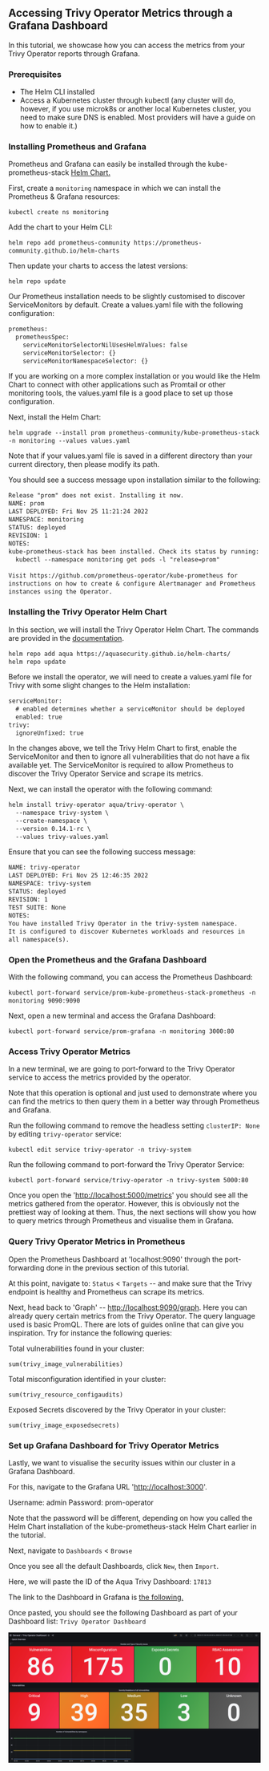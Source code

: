 ## Accessing Trivy Operator Metrics through a Grafana Dashboard

In this tutorial, we showcase how you can access the metrics from your Trivy Operator reports through Grafana.

### Prerequisites

* The Helm CLI installed
* Access a Kubernetes cluster through kubectl (any cluster will do, however, if you use microk8s or another local Kubernetes cluster, you need to make sure DNS is enabled. Most providers will have a guide on how to enable it.)

### Installing Prometheus and Grafana

Prometheus and Grafana can easily be installed through the kube-prometheus-stack [Helm Chart.](https://github.com/prometheus-community/helm-charts/tree/main/charts/kube-prometheus-stack)

First, create a `monitoring` namespace in which we can install the Prometheus & Grafana resources:

```
kubectl create ns monitoring
```

Add the chart to your Helm CLI:

```
helm repo add prometheus-community https://prometheus-community.github.io/helm-charts
```

Then update your charts to access the latest versions:

```
helm repo update
```

Our Prometheus installation needs to be slightly customised to discover ServiceMonitors by default. Create a values.yaml file with the following configuration:

```
prometheus:
  prometheusSpec:
    serviceMonitorSelectorNilUsesHelmValues: false
    serviceMonitorSelector: {}
    serviceMonitorNamespaceSelector: {}
```

If you are working on a more complex installation or you would like the Helm Chart to connect with other applications such as Promtail or other monitoring tools, the values.yaml file is a good place to set up those configuration.

Next, install the Helm Chart:

```
helm upgrade --install prom prometheus-community/kube-prometheus-stack -n monitoring --values values.yaml
```

Note that if your values.yaml file is saved in a different directory than your current directory, then please modify its path.

You should see a success message upon installation similar to the following:

```
Release "prom" does not exist. Installing it now.
NAME: prom
LAST DEPLOYED: Fri Nov 25 11:21:24 2022
NAMESPACE: monitoring
STATUS: deployed
REVISION: 1
NOTES:
kube-prometheus-stack has been installed. Check its status by running:
  kubectl --namespace monitoring get pods -l "release=prom"

Visit https://github.com/prometheus-operator/kube-prometheus for instructions on how to create & configure Alertmanager and Prometheus instances using the Operator.
```

### Installing the Trivy Operator Helm Chart

In this section, we will install the Trivy Operator Helm Chart. The commands are provided in the [documentation](https://aquasecurity.github.io/trivy-operator/v0.7.1/operator/installation/helm/).

```
helm repo add aqua https://aquasecurity.github.io/helm-charts/
helm repo update
```

Before we install the operator, we will need to create a values.yaml file for Trivy with some slight changes to the Helm installation:

```
serviceMonitor:
  # enabled determines whether a serviceMonitor should be deployed
  enabled: true
trivy:
  ignoreUnfixed: true
```

In the changes above, we tell the Trivy Helm Chart to first, enable the ServiceMonitor and then to ignore all vulnerabilities that do not have a fix available yet. The ServiceMonitor is required to allow Prometheus to discover the Trivy Operator Service and scrape its metrics.

Next, we can install the operator with the following command:

```
helm install trivy-operator aqua/trivy-operator \
  --namespace trivy-system \
  --create-namespace \
  --version 0.14.1-rc \
  --values trivy-values.yaml
```

Ensure that you can see the following success message:

```
NAME: trivy-operator
LAST DEPLOYED: Fri Nov 25 12:46:35 2022
NAMESPACE: trivy-system
STATUS: deployed
REVISION: 1
TEST SUITE: None
NOTES:
You have installed Trivy Operator in the trivy-system namespace.
It is configured to discover Kubernetes workloads and resources in
all namespace(s).
```

### Open the Prometheus and the Grafana Dashboard

With the following command, you can access the Prometheus Dashboard:

```
kubectl port-forward service/prom-kube-prometheus-stack-prometheus -n monitoring 9090:9090
```

Next, open a new terminal and access the Grafana Dashboard:

```
kubectl port-forward service/prom-grafana -n monitoring 3000:80
```

### Access Trivy Operator Metrics

In a new terminal, we are going to port-forward to the Trivy Operator service to access the metrics provided by the operator.

Note that this operation is optional and just used to demonstrate where you can find the metrics to then query them in a better way through Prometheus and Grafana.

Run the following command to remove the headless setting  `clusterIP: None` by editing `trivy-operator` service:

```
kubectl edit service trivy-operator -n trivy-system
```

Run the following command to port-forward the Trivy Operator Service:

```
kubectl port-forward service/trivy-operator -n trivy-system 5000:80
```

Once you open the '<http://localhost:5000/metrics>' you should see all the metrics gathered from the operator. However, this is obviously not the prettiest way of looking at them. Thus, the next sections will show you how to query metrics through Prometheus and visualise them in Grafana.

### Query Trivy Operator Metrics in Prometheus

Open the Prometheus Dashboard at 'localhost:9090' through the port-forwarding done in the previous section of this tutorial.

At this point, navigate to: `Status` < `Targets` -- and make sure that the Trivy endpoint is healthy and Prometheus can scrape its metrics.

Next, head back to 'Graph' -- <http://localhost:9090/graph>. Here you can already query certain metrics from the Trivy Operator. The query language used is basic PromQL.
There are lots of guides online that can give you inspiration. Try for instance the following queries:

Total vulnerabilities found in your cluster:

```
sum(trivy_image_vulnerabilities)
```

Total misconfiguration identified in your cluster:

```
sum(trivy_resource_configaudits)
```

Exposed Secrets discovered by the Trivy Operator in your cluster:

```
sum(trivy_image_exposedsecrets)
```

### Set up Grafana Dashboard for Trivy Operator Metrics

Lastly, we want to visualise the security issues within our cluster in a Grafana Dashboard.

For this, navigate to the Grafana URL '<http://localhost:3000>'.

Username: admin
Password: prom-operator

Note that the password will be different, depending on how you called the Helm Chart installation of the kube-prometheus-stack Helm Chart earlier in the tutorial.

Next, navigate to `Dashboards` < `Browse`

Once you see all the default Dashboards, click `New`, then `Import`.

Here, we will paste the ID of the Aqua Trivy Dashboard:
`17813`

The link to the Dashboard in Grafana is [the following.](https://grafana.com/grafana/dashboards/17813)

Once pasted, you should see the following Dashboard as part of your Dashboard list: `Trivy Operator Dashboard`

![Trivy Operator Dashbaord in Grafana Screenshot](../images/trivy-grafana.png)
